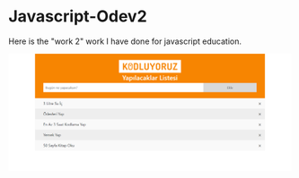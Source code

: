 # Javascript-Odev2
Here is the "work 2" work I have done for javascript education.

![projeResmi](screenImage.PNG)
